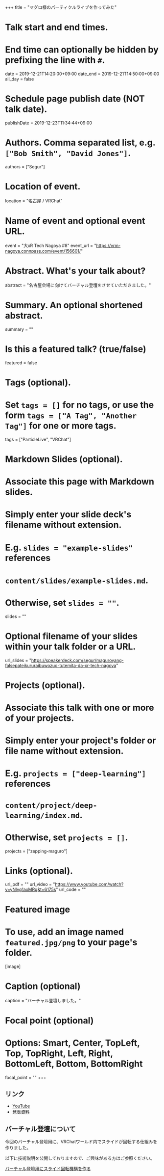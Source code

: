 +++
title = "マグロ様のパーティクルライブを作ってみた"

# Talk start and end times.
#   End time can optionally be hidden by prefixing the line with `#`.
date = 2019-12-21T14:20:00+09:00
date_end = 2019-12-21T14:50:00+09:00
all_day = false

# Schedule page publish date (NOT talk date).
publishDate = 2019-12-23T11:34:44+09:00

# Authors. Comma separated list, e.g. `["Bob Smith", "David Jones"]`.
authors = ["Segur"]

# Location of event.
location = "名古屋 / VRChat"

# Name of event and optional event URL.
event = "大xR Tech Nagoya #8"
event_url = "https://vrm-nagoya.connpass.com/event/156601/"

# Abstract. What's your talk about?
abstract = "名古屋会場に向けてバーチャル登壇をさせていただきました。"

# Summary. An optional shortened abstract.
summary = ""

# Is this a featured talk? (true/false)
featured = false

# Tags (optional).
#   Set `tags = []` for no tags, or use the form `tags = ["A Tag", "Another Tag"]` for one or more tags.
tags = ["ParticleLive", "VRChat"]

# Markdown Slides (optional).
#   Associate this page with Markdown slides.
#   Simply enter your slide deck's filename without extension.
#   E.g. `slides = "example-slides"` references 
#   `content/slides/example-slides.md`.
#   Otherwise, set `slides = ""`.
slides = ""

# Optional filename of your slides within your talk folder or a URL.
url_slides = "https://speakerdeck.com/segur/maguroyang-falsepateikururaibuwozuo-tutemita-da-xr-tech-nagoya"

# Projects (optional).
#   Associate this talk with one or more of your projects.
#   Simply enter your project's folder or file name without extension.
#   E.g. `projects = ["deep-learning"]` references 
#   `content/project/deep-learning/index.md`.
#   Otherwise, set `projects = []`.
projects = ["zepping-maguro"]

# Links (optional).
url_pdf = ""
url_video = "https://www.youtube.com/watch?v=yNlyg1axMRg&t=6175s"
url_code = ""

# Featured image
# To use, add an image named `featured.jpg/png` to your page's folder. 
[image]
  # Caption (optional)
  caption = "バーチャル登壇しました。"

  # Focal point (optional)
  # Options: Smart, Center, TopLeft, Top, TopRight, Left, Right, BottomLeft, Bottom, BottomRight
  focal_point = ""
+++

## リンク

- [YouTube](https://www.youtube.com/watch?v=yNlyg1axMRg&t=6175s)
- [発表資料](https://speakerdeck.com/segur/maguroyang-falsepateikururaibuwozuo-tutemita-da-xr-tech-nagoya)

## バーチャル登壇について

今回のバーチャル登壇用に、VRChatワールド内でスライドが回転する仕組みを作りました。

以下に技術説明を公開しておりますので、ご興味がある方はご参照ください。

[バーチャル登壇用にスライド回転機構を作る](https://qiita.com/segur/items/edaad893d06f6e27eae7)